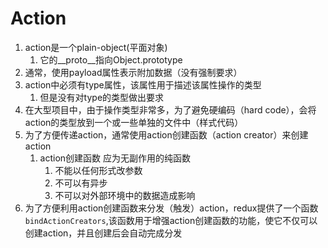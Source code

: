 <!--
 * @Descripttion: 
 * @version: 
 * @Author: WangQing
 * @email: 2749374330@qq.com
 * @Date: 2019-11-26 16:52:32
 * @LastEditors: WangQing
 * @LastEditTime: 2019-11-26 17:54:55
 -->
# Action

1. action是一个plain-object(平面对象)
    1. 它的__proto__指向Object.prototype
2. 通常，使用payload属性表示附加数据（没有强制要求）
3. action中必须有type属性，该属性用于描述该属性操作的类型
    1. 但是没有对type的类型做出要求
4. 在大型项目中，由于操作类型非常多，为了避免硬编码（hard code），会将action的类型放到一个或一些单独的文件中（样式代码）
5. 为了方便传递action，通常使用action创建函数（action creator）来创建action
    1. action创建函数 应为无副作用的纯函数
        1. 不能以任何形式改参数
        2. 不可以有异步
        3. 不可以对外部环境中的数据造成影响
6. 为了方便利用action创建函数来分发（触发）action，redux提供了一个函数```bindActionCreators```,该函数用于增强action创建函数的功能，使它不仅可以创建action，并且创建后会自动完成分发